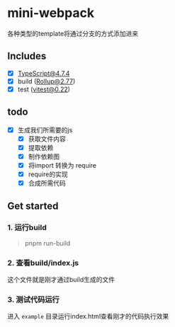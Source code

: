 # mini-webpack

各种类型的template将通过分支的方式添加进来

## Includes

- [x] TypeScript@4.7.4
- [x] build (Rollup@2.77)
- [x] test (vitest@0.22)

## todo

- [x] 生成我们所需要的js
  - [x] 获取文件内容
  - [x] 提取依赖
  - [x] 制作依赖图
  - [x] 将import 转换为 require
  - [x] require的实现
  - [x] 合成所需代码

## Get started

### 1. 运行build

> pnpm run-build

### 2. 查看build/index.js

这个文件就是刚才通过build生成的文件

### 3. 测试代码运行

进入 `example` 目录运行index.html查看刚才的代码执行效果
